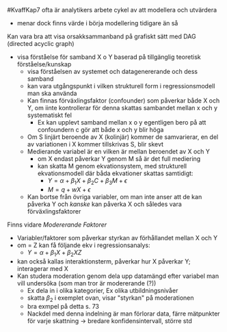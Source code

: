 #KvaffKap7
ofta är analytikers arbete cykel av att modellera och utvärdera
- menar dock finns värde i börja modellering tidigare än så

Kan vara bra att visa orsakksammanband på grafiskt sätt med DAG (directed acyclic graph)
- visa förståelse för samband X o Y baserad på tillgänglig teoretisk förståelse/kunskap
	- visa förståelsen av systemet och datagenererande och dess samband 
	- kan vara utgångspunkt i vilken strukturell form i regressionsmodell man ska använda
	- Kan finnas förväxlingsfaktor (confounder) som påverkar både X och Y, om iinte kontrollerar för denna skattas sambandet mellan x och y systematiskt fel
		- Ex kan upplevt samband mellan x o y egentligen bero på att confoundern c gör att både x och y blir höga
	- Om S linjärt beroende av X (kolinjär) kommer de samvarierar, en del av variationen i X kommer tillskrivas S, blir skevt
	- Medierande variabel är en vilken är mellan beroendet av X och Y
		- om X endast påverkar Y genom M så är det full mediering 
		- kan skatta M genom ekvationsystem, med strukturell ekvationsmodell där båda ekvationer skattas samtidigt:
			- $Y = \alpha + \beta_1 X + \beta_2 C + \beta_3 M + \epsilon$
			- $M = q + w X + \epsilon$
	- Kan bortse från övriga variabler, om man inte anser att de kan påverka Y och *kanske* kan påverka X och således vara förväxlingsfaktorer


Finns vidare *Modererande Faktorer*
- Variabler/faktorer som påverkar styrkan av förhållandet mellan X och Y
- om = Z kan få följande ekv i regressionsanalys:
	- $Y = \alpha + \beta_1 X + \beta_2  X  Z$
- kan också kallas interaktionsterm, påverkar hur X påverkar Y; interagerar med X
- Kan studera moderation genom dela upp datamängd efter variabel man vill undersöka (som man tror är modererande (?)) 
	- Ex dela in i olika kategorier, Ex olika utbildningsnivåer
	- skatta $\beta_2$ i exemplet ovan, visar "styrkan" på moderationen
	- bra exmpel på detta s. 73
	- Nackdel med denna indelning är man förlorar data, färre mätpunkter för varje skattning -> bredare konfidensintervall, större std


